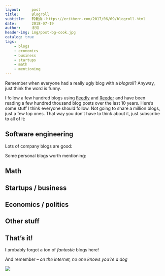 ```yaml
---
layout:     post
title:      Blogroll
subtitle:   转载自：https://erikbern.com/2017/06/09/blogroll.html
date:       2018-07-19
author:     未知
header-img: img/post-bg-cook.jpg
catalog: true
tags:
    - blogs
    - economics
    - business
    - startups
    - math
    - mentioning
---
```


Remember when everyone had a really ugly blog with a *blogroll*? Anyway, just think the word is funny.

I follow a few hundred blogs using [Feedly](https://feedly.com/.) and [Reeder](http://reederapp.com/) and have been reading a few hundred thousand blog posts over the last 10 years. Here’s some stuff I think everyone should follow. Not going to share a million blogs, just a few top ones. That way you don’t have to think about it, just subscribe to all of it:

## Software engineering

Lots of company blogs are good:

Some personal blogs worth mentioning:

## Math

## Startups / business

## Economics / politics

## Other stuff

## That’s it!

I probably forgot a ton of *fantastic* blogs here!

And remember – *on the internet, no one knows you’re a dog*

![](https://erikbern.com/assets/dog_typing.gif)

